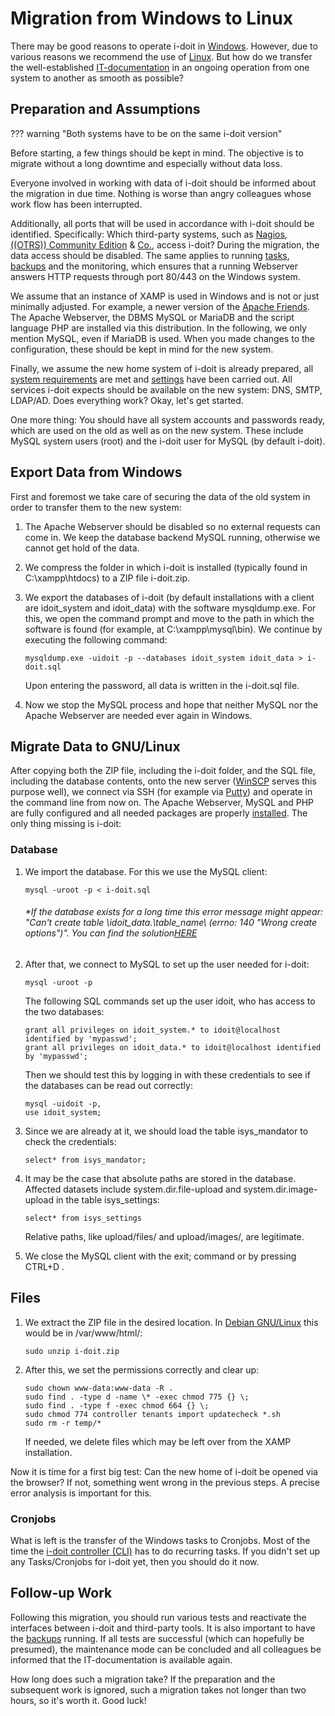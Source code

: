 # Migration from Windows to Linux

There may be good reasons to operate i-doit in [Windows](../installation/manual-installation/microsoft-windows-server/index.md). However, due to various reasons we recommend the use of [Linux](../installation/manual-installation/debian.md). But how do we transfer the well-established [IT-documentation](../glossary.md) in an ongoing operation from one system to another as smooth as possible?

## Preparation and Assumptions

??? warning "Both systems have to be on the same i-doit version"

Before starting, a few things should be kept in mind. The objective is to migrate without a long downtime and especially without data loss.

Everyone involved in working with data of i-doit should be informed about the migration in due time. Nothing is worse than angry colleagues whose work flow has been interrupted.

Additionally, all ports that will be used in accordance with i-doit should be identified. Specifically: Which third-party systems, such as [Nagios](../automation-and-integration/network-monitoring/nagios.md), [((OTRS)) Community Edition](../automation-and-integration/service-desk/otrscommunity-help-desk.md) & [Co.](../consolidate-data/index.md), access i-doit? During the migration, the data access should be disabled. The same applies to running [tasks](../automation-and-integration/cli/index.md), [backups](../maintenance-and-operation/backup-and-recovery/index.md) and the monitoring, which ensures that a running Webserver answers HTTP requests through port 80/443 on the Windows system.

We assume that an instance of XAMP is used in Windows and is not or just minimally adjusted. For example, a newer version of the [Apache Friends](https://www.apachefriends.org/). The Apache Webserver, the DBMS MySQL or MariaDB and the script language PHP are installed via this distribution. In the following, we only mention MySQL, even if MariaDB is used. When you made changes to the configuration, these should be kept in mind for the new system.

Finally, we assume the new home system of i-doit is already prepared, all [system requirements](../installation/system-requirements.md) are met and [settings](../installation/manual-installation/system-settings.md) have been carried out. All services i-doit expects should be available on the new system: DNS, SMTP, LDAP/AD. Does everything work? Okay, let's get started.

One more thing: You should have all system accounts and passwords ready, which are used on the old as well as on the new system. These include MySQL system users (root) and the i-doit user for MySQL (by default i-doit).

## Export Data from Windows

First and foremost we take care of securing the data of the old system in order to transfer them to the new system:

1.  The Apache Webserver should be disabled so no external requests can come in. We keep the database backend MySQL running, otherwise we cannot get hold of the data.
    
2.  We compress the folder in which i-doit is installed (typically found in C:\xampp\htdocs\) to a ZIP file i-doit.zip.
    
3.  We export the databases of i-doit (by default installations with a client are idoit_system and idoit_data) with the software mysqldump.exe. For this, we open the command prompt and move to the path in which the software is found (for example, at C:\xampp\mysql\bin\). We continue by executing the following command:

        mysqldump.exe -uidoit -p --databases idoit_system idoit_data > i-doit.sql
    
    Upon entering the password, all data is written in the i-doit.sql file.
    
4.  Now we stop the MySQL process and hope that neither MySQL nor the Apache Webserver are needed ever again in Windows.
    

## Migrate Data to GNU/Linux

After copying both the ZIP file, including the i-doit folder, and the SQL file, including the database contents, onto the new server ([WinSCP](http://winscp.net/eng/index.php) serves this purpose well), we connect via SSH (for example via [Putty](http://www.putty.org/)) and operate in the command line from now on. The Apache Webserver, MySQL and PHP are fully configured and all needed packages are properly [installed](../installation/index.md). The only thing missing is i-doit:

### Database

1.  We import the database. For this we use the MySQL client:
    
        mysql -uroot -p < i-doit.sql
    
    ###### \*If the database exists for a long time this error message might appear: "Can't create table \idoit\_data\.\table\_name\ (errno: 140 "Wrong create options")". You can find the solution[HERE](../system-administration/troubleshooting/cant-create-table.md)
    
2.  After that, we connect to MySQL to set up the user needed for i-doit:
    
        mysql -uroot -p
    
    The following SQL commands set up the user idoit, who has access to the two databases:
    
        grant all privileges on idoit_system.* to idoit@localhost identified by 'mypasswd';
        grant all privileges on idoit_data.* to idoit@localhost identified by 'mypasswd';
    
    Then we should test this by logging in with these credentials to see if the databases can be read out correctly:
    
        mysql -uidoit -p,
        use idoit_system;
    
3.  Since we are already at it, we should load the table isys_mandator to check the credentials:
    
        select* from isys_mandator;
    
4.  It may be the case that absolute paths are stored in the database. Affected datasets include system.dir.file-upload and system.dir.image-upload in the table isys_settings:
    
        select* from isys_settings
    
    Relative paths, like upload/files/ and upload/images/, are legitimate.
    
5.  We close the MySQL client with the exit; command or by pressing CTRL+D .
    

## Files

1.  We extract the ZIP file in the desired location. In [Debian GNU/Linux](../installation/manual-installation/debian.md) this would be in /var/www/html/:
    
        sudo unzip i-doit.zip
    
2.  After this, we set the permissions correctly and clear up:
    
        sudo chown www-data:www-data -R .
        sudo find . -type d -name \* -exec chmod 775 {} \;
        sudo find . -type f -exec chmod 664 {} \;
        sudo chmod 774 controller tenants import updatecheck *.sh
        sudo rm -r temp/*
    
    If needed, we delete files which may be left over from the XAMP installation.
    

Now it is time for a first big test: Can the new home of i-doit be opened via the browser? If not, something went wrong in the previous steps. A precise error analysis is important for this.

### Cronjobs

What is left is the transfer of the Windows tasks to Cronjobs. Most of the time the [i-doit controller (CLI)](../automation-and-integration/cli/index.md) has to do recurring tasks. If you didn't set up any Tasks/Cronjobs for i-doit yet, then you should do it now.

## Follow-up Work

Following this migration, you should run various tests and reactivate the interfaces between i-doit and third-party tools. It is also important to have the [backups](../maintenance-and-operation/backup-and-recovery/index.md) running. If all tests are successful (which can hopefully be presumed), the maintenance mode can be concluded and all colleagues be informed that the IT-documentation is available again.

How long does such a migration take? If the preparation and the subsequent work is ignored, such a migration takes not longer than two hours, so it's worth it. Good luck!
